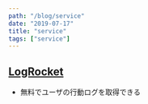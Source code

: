 ```yaml
---
path: "/blog/service"
date: "2019-07-17"
title: "service"
tags: ["service"]
---
```


## [LogRocket](https://logrocket.com/)

- 無料でユーザの行動ログを取得できる
